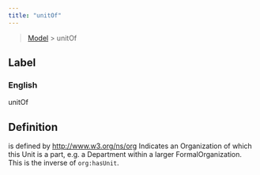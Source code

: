 ```yaml
---
title: "unitOf"
---
```


> [Model](../../) > unitOf

## Label

### English
unitOf


## Definition
is defined by   http://www.w3.org/ns/org Indicates an Organization of which this Unit is a part, e.g. a Department within a larger FormalOrganization. This is the inverse of `org:hasUnit`. 


    
